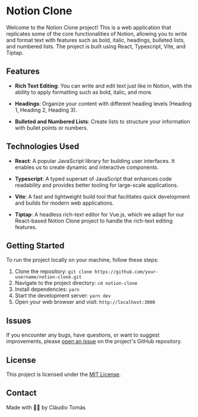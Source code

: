 # Notion Clone

Welcome to the Notion Clone project! This is a web application that replicates some of the core functionalities of Notion, allowing you to write and format text with features such as bold, italic, headings, bulleted lists, and numbered lists. The project is built using React, Typescript, Vite, and Tiptap.

## Features

- **Rich Text Editing**: You can write and edit text just like in Notion, with the ability to apply formatting such as bold, italic, and more.

- **Headings**: Organize your content with different heading levels (Heading 1, Heading 2, Heading 3).

- **Bulleted and Numbered Lists**: Create lists to structure your information with bullet points or numbers.

## Technologies Used

- **React**: A popular JavaScript library for building user interfaces. It enables us to create dynamic and interactive components.

- **Typescript**: A typed superset of JavaScript that enhances code readability and provides better tooling for large-scale applications.

- **Vite**: A fast and lightweight build tool that facilitates quick development and builds for modern web applications.

- **Tiptap**: A headless rich-text editor for Vue.js, which we adapt for our React-based Notion Clone project to handle the rich-text editing features.

## Getting Started

To run the project locally on your machine, follow these steps:

1. Clone the repository: `git clone https://github.com/your-username/notion-clone.git`
2. Navigate to the project directory: `cd notion-clone`
3. Install dependencies: `yarn`
4. Start the development server: `yarn dev`
5. Open your web browser and visit: `http://localhost:3000`

## Issues

If you encounter any bugs, have questions, or want to suggest improvements, please [open an issue](https://github.com/your-username/notion-clone/issues) on the project's GitHub repository.

## License

This project is licensed under the [MIT License](LICENSE).

## Contact

Made with 🫶🏽 by Cláudio Tomás
